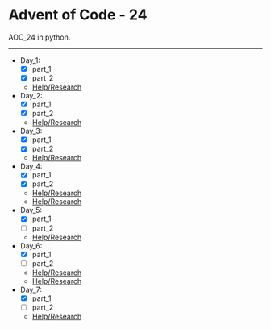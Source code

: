 # Advent of Code - 24
AOC_24 in python.

---

- Day_1:
  - [x] part_1
  - [x] part_2
  - [Help/Research](https://chatgpt.com/share/674d629e-bb40-8004-a886-09694e595e5d)
- Day_2:
  - [x] part_1
  - [x] part_2
  - [Help/Research](https://chatgpt.com/share/674d9f98-30b0-8004-ad96-9ce3bbbf1de4)
- Day_3:
  - [x] part_1
  - [x] part_2
  - [Help/Research](https://chatgpt.com/share/674ee832-6c94-8004-ab64-141471964805)
- Day_4:
  - [x] part_1
  - [x] part_2
  - [Help/Research](https://chatgpt.com/share/675172df-7e84-8004-aac5-6665add99313)
  - [Help/Research](https://chatgpt.com/share/675172f3-4240-8004-832d-25007116128a)
- Day_5:
  - [x] part_1
  - [ ] part_2
  - [Help/Research](https://chatgpt.com/share/675213c3-0f58-8004-8f4c-db22c0acdda8)
- Day_6:
  - [x] part_1
  - [ ] part_2
  - [Help/Research](https://chatgpt.com/share/6756b90f-09fc-8004-aac6-98cafc5b294d)
  - [Help/Research](https://chatgpt.com/share/6756b921-b8d0-8004-aca7-4a5bf7122202)
- Day_7:
  - [x] part_1
  - [ ] part_2
  - [Help/Research](https://chatgpt.com/share/6756b921-b904-8004-a71d-1c2406d24bff)
